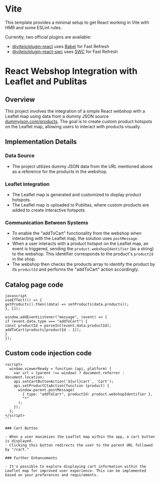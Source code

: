 # Vite

This template provides a minimal setup to get React working in Vite with HMR and some ESLint rules.

Currently, two official plugins are available:

- [@vitejs/plugin-react](https://github.com/vitejs/vite-plugin-react/blob/main/packages/plugin-react/README.md) uses [Babel](https://babeljs.io/) for Fast Refresh
- [@vitejs/plugin-react-swc](https://github.com/vitejs/vite-plugin-react-swc) uses [SWC](https://swc.rs/) for Fast Refresh

# React Webshop Integration with Leaflet and Publitas

## Overview

This project involves the integration of a simple React webshop with a Leaflet map using data from a dummy JSON source [dummyjson.com/products](https://dummyjson.com/products). The goal is to create custom product hotspots on the Leaflet map, allowing users to interact with products visually.

## Implementation Details

### Data Source

- The project utilizes dummy JSON data from the URL mentioned above as a reference for the products in the webshop.

### Leaflet Integration

- The Leaflet map is generated and customized to display product hotspots.
- The Leaflet map is uploaded to Publitas, where custom products are added to create interactive hotspots.

### Communication Between Systems

- To enable the "addToCart" functionality from the webshop when interacting with the Leaflet map, the solution uses `postMessage`.
- When a user interacts with a product hotspot on the Leaflet map, an event is triggered, sending the `product.webshopIdentifier` (as a string) to the webshop. This identifier corresponds to the product's `productId` in the shop.
- The webshop then checks the products array to identify the product by its `productId` and performs the "addToCart" action accordingly.

## Catalog page code

```
javascript
useEffect(() => {
getProducts().then((data) => setProducts(data.products));
}, []);

window.addEventListener("message", (event) => {
if (event.data.type === "addToCart") {
const productId = parseInt(event.data.productId);
addToCart(products[productId - 1]);
}
});
```

## Custom code injection code

````
<script>
  window.viewerReady = function (api, platform) {
    var url = (parent !== window) ? document.referrer : document.location;
    api.setCartButtonAction(`${url}cart`, 'Cart');
    api.setProductCtaAction(function (product) {
      window.parent.postMessage(
        { type: "addToCart", productId: product.webshopIdentifier },
        "*"
      );
    });
  };
</script>
```

### Cart Button

- When a user maximizes the Leaflet map within the app, a cart button is displayed.
- Clicking this button redirects the user to the parent URL followed by "/cart."

### Further Enhancements

- It's possible to explore displaying cart information within the Leaflet map for improved user experience. This can be implemented based on your preferences and requirements.
````
